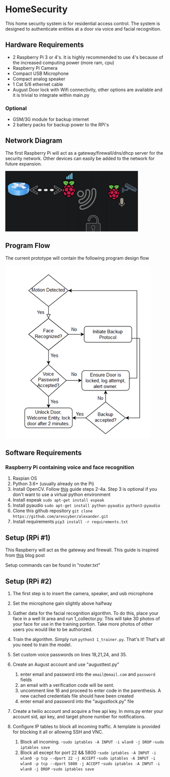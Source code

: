 # HomeSecurity 

This home security system is for residential access control. 
The system is designed to authenticate entities at a door 
via voice and facial recognition. 

## Hardware Requirements

- 2 Raspberry Pi 3 or 4's. It is highly recommended to use 4's because of the increased computing power (more ram, cpu)
- Raspberry Pi Camera
- Compact USB Microphone
- Compact analog speaker
- 1 Cat 5/6 ethernet cable
- August Door lock with Wifi connectivity, other options are available and it is trivial to integrate within main.py

### Optional
- GSM/3G module for backup internet
- 2 battery packs for backup power to the RPi's

## Network Diagram

The first Raspberry Pi will act as a gateway/firewall/dns/dhcp server for the security network. Other devices can easily be added to the network for future expansion. 

![network diagram](https://github.com/AresCyber/Alexander/blob/main/images/network.png)

## Program Flow

The current prototype will contain the following program design flow

![program flow](https://github.com/AresCyber/Alexander/blob/main/images/flow.png)

## Software Requirements 

### Raspberry Pi containing voice and face recognition
1. Raspian OS
2. Python 3.6+ (usually already on the Pi)
3. Install OpenCV. Follow [this](https://www.pyimagesearch.com/2019/09/16/install-opencv-4-on-raspberry-pi-4-and-raspbian-buster/)  guide steps 2-4a. Step 3 is optional if you don't want to use a virtual python environment
4. Install espeak `sudo apt-get install espeak`
5. Install pyaudio `sudo apt-get install python-pyaudio python3-pyaudio`
6. Clone this github repository `git clone https://github.com/arescyber/alexander.git`
7. Install requirements `pip3 install -r requirements.txt`

## Setup (RPi #1)
This Raspberry will act as the gateway and firewall. This guide is inspired from [this](https://https://www.maketecheasier.com/how-to-turn-raspberry-pi-into-wireless-access-point/) blog post

Setup commands can be found in "router.txt"

## Setup (RPi #2)

1. The first step is to insert the camera, speaker, and usb microphone
2. Set the microphone gain slightly above halfway
3. Gather data for the facial recognition algorithm. To do this, place your face in a well lit area and run 1_collector.py. This will take 30 photos of your face for use in the training portion. Take more photos of other users you would like to be authorized. 
4. Train the algorithm. Simply run `python3 1_trainer.py`. That's it! That's all you need to train the model. 
5. Set custom voice passwords on lines 18,21,24, and 35. 
6. Create an August account and use "augusttest.py" 
    1. enter email and password into the `email@email.com` and `password` fields
    1. an email with a verification code will be sent. 
    1. uncomment line 16 and proceed to enter code in the parenthesis. A new cached credentials file should have been created
    1. enter email and password into the "augustlock.py" file
7. Create a twilio account and acquire a free api key. In mms.py enter your account sid, api key, and target phone number for notifications. 

8. Configure IP tables to block all incoming traffic. A template is provided for blocking it all or allowing SSH and VNC. 
    1. Block all incoming. 
        -`sudo iptables -A INPUT -i wlan0 -j DROP`
        -`sudo iptables save`
    1. Block all except for port 22 && 5800
    -`sudo iptables -A INPUT -i wlan0 -p tcp --dport 22 -j ACCEPT`
    -`sudo iptables -A INPUT -i wlan0 -p tcp --dport 5800 -j ACCEPT`
    -`sudo iptables -A INPUT -i wlan0 -j DROP`
    -`sudo iptables save`

